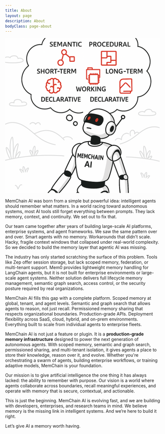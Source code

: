 ```yaml
---
title: About
layout: page
description: About
bodyClass: page-about
---
```

<img src="/images/about.png" width="500">

MemChain AI was born from a simple but powerful idea: intelligent agents should remember what matters. In a world racing toward autonomous systems, most AI tools still forget everything between prompts. They lack memory, context, and continuity. We set out to fix that.

Our team came together after years of building large-scale AI platforms, enterprise systems, and agent frameworks. We saw the same pattern over and over. Smart agents with no memory. Workarounds that didn’t scale. Hacky, fragile context windows that collapsed under real-world complexity. So we decided to build the memory layer that agentic AI was missing.

The industry has only started scratching the surface of this problem. Tools like Zep offer session storage, but lack scoped memory, federation, or multi-tenant support. Mem0 provides lightweight memory handling for LangChain agents, but it is not built for enterprise environments or large-scale agent systems. Neither solution delivers full lifecycle memory management, semantic graph search, access control, or the security posture required by real organizations.

MemChain AI fills this gap with a complete platform. Scoped memory at global, tenant, and agent levels. Semantic and graph search that allows agents to reason, not just recall. Permissioned memory sharing that respects organizational boundaries. Production-grade APIs. Deployment flexibility across SaaS, cloud, hybrid, and on-prem environments. Everything built to scale from individual agents to enterprise fleets.

MemChain AI is not just a feature or plugin. It is a **production-grade memory infrastructure** designed to power the next generation of autonomous agents. With scoped memory, semantic and graph search, permissioned sharing, and multi-tenant isolation, it gives agents a place to store their knowledge, reason over it, and evolve. Whether you're orchestrating a swarm of agents, building enterprise workflows, or training adaptive models, MemChain is your foundation.

Our mission is to give artificial intelligence the one thing it has always lacked: the ability to remember with purpose. Our vision is a world where agents collaborate across boundaries, recall meaningful experiences, and operate with memory that is secure, contextual, and actionable.

This is just the beginning. MemChain AI is evolving fast, and we are building with developers, enterprises, and research teams in mind. We believe memory is the missing link in intelligent systems. And we’re here to build it right.

Let’s give AI a memory worth having.